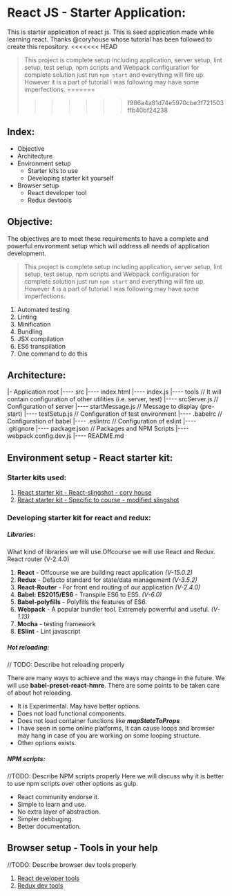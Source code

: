 # React JS - Starter Application: 

This is starter application of react js. This is seed application made while learning react. Thanks @coryhouse whose tutorial has
been followed to create this repository.
<<<<<<< HEAD

> This project is complete setup including application, server setup, lint setup, test setup, npm scripts and Webpack configuration for complete solution just run `npm start` and everything will fire up. However it is a part of tutorial I was following may have some imperfections.
=======
>>>>>>> f986a4a81d74e5970cbe3f721503ffb40bf24238

## Index:
- Objective
- Architecture
- Environment setup
    - Starter kits to use
    - Developing starter kit yourself
- Browser setup
    - React developer tool
    - Redux devtools

## Objective:

The objectives are to meet these requirements to have a complete and powerful environment setup
which will address all needs of application development.
  

> This project is complete setup including application, server setup, lint setup, test setup, npm scripts and Webpack configuration for complete solution just run `npm start` and everything will fire up. However it is a part of tutorial I was following may have some imperfections.
  

1. Automated testing
2. Linting
3. Minification
4. Bundling
5. JSX compilation
6. ES6 transpilation
7. One command to do this

## Architecture:

|- Application root
|---- src
    |---- index.html
    |---- index.js
|---- tools                             // It will contain configuration of other utilities (i.e. server, test)
    |---- srcServer.js                  // Configuration of server
    |---- startMessage.js               // Message to display (pre-start)
    |---- testSetup.js                  // Configuration of test environment
|---- .babelrc                          // Configuration of babel
|---- .eslintrc                         // Configuration of eslint
|---- .gitignore
|---- package.json                      // Packages and NPM Scripts
|---- webpack.config.dev.js
|---- README.md

## Environment setup - React starter kit:

### Starter kits used:

1. [React starter kit - React-slingshot - cory house](https://github.com/coryhouse/react-slingshot)
2. [React starter kit - Specific to course - modified slingshot](https://github.com/coryhouse/pluralsight-redux-starter)

### Developing starter kit for react and redux:

##### Libraries:

What kind of libraries we will use.Offcourse we will use React and Redux. React router (V-2.4.0)

1. **React** - Offcourse we are building react application *(V-15.0.2)*
2. **Redux** - Defacto standard for state/data management *(V-3.5.2)*
3. **React-Router** - For front end routing of our application *(V-2.4.0)*
4. **Babel: ES2015/ES6** - Transpile ES6 to ES5. *(V-6.0)*
5. **Babel-polyfills** - Polyfills the features of ES6. 
6. **Webpack** - A popular bundler tool. Extremely powerrful and useful. *(V-1.13)*
7. **Mocha** - testing framework 
8. **ESlint** - Lint javascript

##### Hot reloading:

// TODO: Describe hot reloading properly

There are many ways to achieve and the ways may change in the future. We will use **babel-preset-react-hmre**. There are some points to be taken care of about hot reloading.

- It is Experimental. May have better options.
- Does not load functional components.
- Does not load container functions like **_mapStateToProps_**
- I have seen in some online platforms, It can cause loops and browser may hang in case of you are working on some looping structure.
- Other options exists.

##### NPM scripts: 
//TODO: Describe NPM scripts properly 
Here we will discuss why it is better to use npm scripts over other options as gulp.

- React community endorse it. 
- Simple to learn and use.
- No extra layer of abstraction.
- Simpler debbuging.
- Better documentation.


## Browser setup - Tools in your help
//TODO: Describe browser dev tools properly

1. [React developer tools](https://chrome.google.com/webstore/detail/react-developer-tools/fmkadmapgofadopljbjfkapdkoienihi/related?hl=en)
2. [Redux dev tools](https://chrome.google.com/webstore/detail/redux-devtools/lmhkpmbekcpmknklioeibfkpmmfibljd/related?hl=en)

